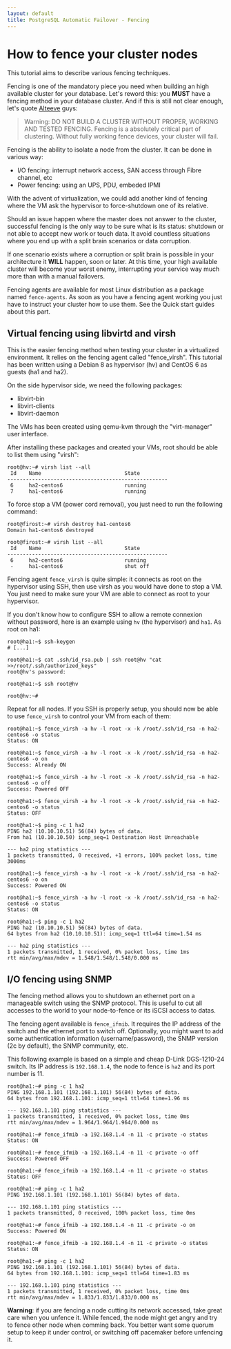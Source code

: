 ```yaml
---
layout: default
title: PostgreSQL Automatic Failover - Fencing
---
```


# How to fence your cluster nodes

This tutorial aims to describe various fencing techniques.

Fencing is one of the mandatory piece you need when building an high available
cluster for your database. Let's reword this: you **MUST** have a fencing
method in your database cluster. And if this is still not clear enough, let's
quote [Alteeve](https://alteeve.ca/w/AN!Cluster_Tutorial_2#Concept.3B_Fencing)
guys:

> Warning: DO NOT BUILD A CLUSTER WITHOUT PROPER, WORKING AND TESTED FENCING.
> Fencing is a absolutely critical part of clustering. Without fully working
> fence devices, your cluster will fail.

Fencing is the ability to isolate a node from the cluster. It can be done in
various way:

  * I/O fencing: interrupt network access, SAN access through Fibre channel, etc
  * Power fencing: using an UPS, PDU, embeded IPMI

With the advent of virtualization, we could add another kind of fencing where
the VM ask the hypervisor to force-shutdown one of its relative.

Should an issue happen where the master does not answer to the cluster,
successful fencing is the only way to be sure what is its status: shutdown or
not able to accept new work or touch data. It avoid countless situations where
you end up with a split brain scenarios or data corruption.

If one scenario exists where a corruption or split brain is possible in your
architecture it __WILL__ happen, soon or later. At this time, your high
available cluster will become your worst enemy, interrupting your service way
much more than with a manual failovers.

Fencing agents are available for most Linux distribution as a package named
`fence-agents`. As soon as you have a fencing agent working you just have
to instruct your cluster how to use them. See the Quick start guides about this
part.

## Virtual fencing using libvirtd and virsh

This is the easier fencing method when testing your cluster in a virtualized
environment. It relies on the fencing agent called "fence_virsh". This tutorial
has been written using a Debian 8 as hypervisor (hv) and CentOS 6 as guests
(ha1 and ha2).

On the side hypervisor side, we need the following packages:

  * libvirt-bin
  * libvirt-clients
  * libvirt-daemon

The VMs has been created using qemu-kvm through the "virt-manager" user
interface.

After installing these packages and created your VMs, root should be able to
list them using "virsh":

```
root@hv:~# virsh list --all
 Id    Name                           State
----------------------------------------------------
 6     ha2-centos6                    running
 7     ha1-centos6                    running
```

To force stop a VM (power cord removal), you just need to run the following
command:

```
root@firost:~# virsh destroy ha1-centos6
Domain ha1-centos6 destroyed

root@firost:~# virsh list --all
 Id    Name                           State
----------------------------------------------------
 6     ha2-centos6                    running
 -     ha1-centos6                    shut off
```


Fencing agent `fence_virsh` is quite simple: it connects as root on the
hypervisor using SSH, then use virsh as you would have done to stop a VM. You
just need to make sure your VM are able to connect as root to your hypervisor.

If you don't know how to configure SSH to allow a remote connexion without
password, here is an example using `hv` (the hypervisor) and `ha1`. As root on
ha1:

```
root@ha1:~$ ssh-keygen
# [...]

root@ha1:~$ cat .ssh/id_rsa.pub | ssh root@hv "cat >>/root/.ssh/authorized_keys"
root@hv's password:

root@ha1:~$ ssh root@hv

root@hv:~#
```

Repeat for all nodes. If you SSH is properly setup, you should now be able to
use `fence_virsh` to control your VM from each of them:

```
root@ha1:~$ fence_virsh -a hv -l root -x -k /root/.ssh/id_rsa -n ha2-centos6 -o status
Status: ON

root@ha1:~$ fence_virsh -a hv -l root -x -k /root/.ssh/id_rsa -n ha2-centos6 -o on
Success: Already ON

root@ha1:~$ fence_virsh -a hv -l root -x -k /root/.ssh/id_rsa -n ha2-centos6 -o off
Success: Powered OFF

root@ha1:~$ fence_virsh -a hv -l root -x -k /root/.ssh/id_rsa -n ha2-centos6 -o status
Status: OFF

root@ha1:~$ ping -c 1 ha2
PING ha2 (10.10.10.51) 56(84) bytes of data.
From ha1 (10.10.10.50) icmp_seq=1 Destination Host Unreachable

--- ha2 ping statistics ---
1 packets transmitted, 0 received, +1 errors, 100% packet loss, time 3000ms

root@ha1:~$ fence_virsh -a hv -l root -x -k /root/.ssh/id_rsa -n ha2-centos6 -o on
Success: Powered ON

root@ha1:~$ fence_virsh -a hv -l root -x -k /root/.ssh/id_rsa -n ha2-centos6 -o status
Status: ON

root@ha1:~$ ping -c 1 ha2
PING ha2 (10.10.10.51) 56(84) bytes of data.
64 bytes from ha2 (10.10.10.51): icmp_seq=1 ttl=64 time=1.54 ms

--- ha2 ping statistics ---
1 packets transmitted, 1 received, 0% packet loss, time 1ms
rtt min/avg/max/mdev = 1.548/1.548/1.548/0.000 ms
```


## I/O fencing using SNMP

The fencing method allows you to shutdown an ethernet port on a manageable
switch using the SNMP protocol. This is useful to cut all accesses to the
world to your node-to-fence or its iSCSI access to datas.

The fencing agent available is `fence_ifmib`. It requires the IP address of the
switch and the ethernet port to switch off. Optionally, you might want to add
some authentication information (username/password), the SNMP version (2c by
default), the SNMP community, etc.

This following example is based on a simple and cheap D-Link DGS-1210-24 switch.
Its IP address is `192.168.1.4`, the node to fence is `ha2` and its
port number is 11.

```
root@ha1:~# ping -c 1 ha2
PING 192.168.1.101 (192.168.1.101) 56(84) bytes of data.
64 bytes from 192.168.1.101: icmp_seq=1 ttl=64 time=1.96 ms

--- 192.168.1.101 ping statistics ---
1 packets transmitted, 1 received, 0% packet loss, time 0ms
rtt min/avg/max/mdev = 1.964/1.964/1.964/0.000 ms

root@ha1:~# fence_ifmib -a 192.168.1.4 -n 11 -c private -o status
Status: ON

root@ha1:~# fence_ifmib -a 192.168.1.4 -n 11 -c private -o off
Success: Powered OFF

root@ha1:~# fence_ifmib -a 192.168.1.4 -n 11 -c private -o status
Status: OFF

root@ha1:~# ping -c 1 ha2
PING 192.168.1.101 (192.168.1.101) 56(84) bytes of data.

--- 192.168.1.101 ping statistics ---
1 packets transmitted, 0 received, 100% packet loss, time 0ms

root@ha1:~# fence_ifmib -a 192.168.1.4 -n 11 -c private -o on
Success: Powered ON

root@ha1:~# fence_ifmib -a 192.168.1.4 -n 11 -c private -o status
Status: ON

root@ha1:~# ping -c 1 ha2
PING 192.168.1.101 (192.168.1.101) 56(84) bytes of data.
64 bytes from 192.168.1.101: icmp_seq=1 ttl=64 time=1.83 ms

--- 192.168.1.101 ping statistics ---
1 packets transmitted, 1 received, 0% packet loss, time 0ms
rtt min/avg/max/mdev = 1.833/1.833/1.833/0.000 ms
```

__Warning__: if you are fencing a node cutting its network accessed, take great
care when you unfence it. While fenced, the node might get angry and try to
fence other node when comming back. You better want some quorum setup to keep
it under control, or switching off pacemaker before unfencing it.
